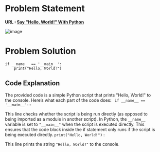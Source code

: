 # Problem Statement 
**URL : [Say "Hello, World!" With Python](https://www.hackerrank.com/challenges/py-hello-world/problem?isFullScreen=true)**

![image](https://github.com/JawadSher/Python_Problems-HackerRank/assets/158135119/dbd2826c-d37e-44dd-945f-e941be23cbdd)


# Problem Solution 
```
if __name__ == '__main__':
    print("Hello, World!")

```

## Code Explanation
The provided code is a simple Python script that prints "Hello, World!" to the console. Here’s what each part of the code does:
``` if __name__ == '__main__'::```

This line checks whether the script is being run directly (as opposed to being imported as a module in another script).
In Python, the ```__name__``` variable is set to ```"__main__"``` when the script is executed directly.
This ensures that the code block inside the if statement only runs if the script is being executed directly.
```print("Hello, World!")``` :

This line prints the string ```"Hello, World!"``` to the console.

